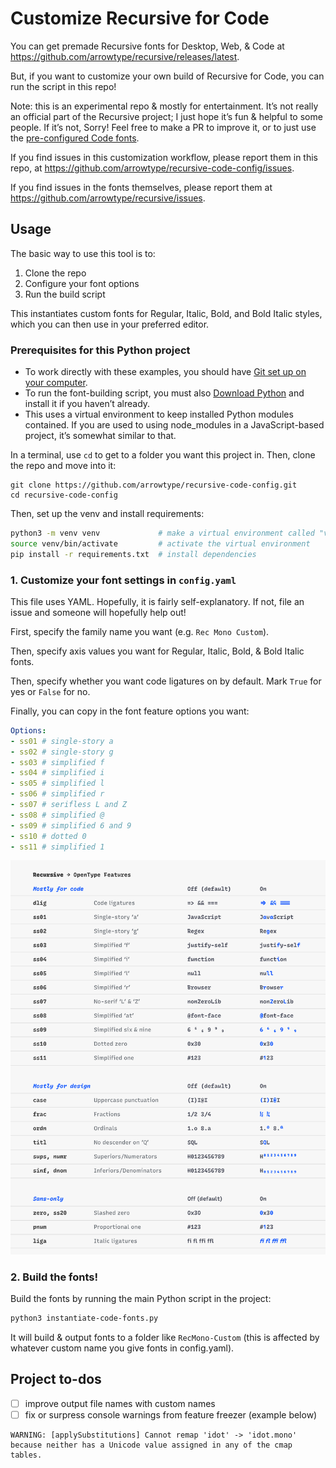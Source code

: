# Customize Recursive for Code

You can get premade Recursive fonts for Desktop, Web, & Code at https://github.com/arrowtype/recursive/releases/latest.

But, if you want to customize your own build of Recursive for Code, you can run the script in this repo!

Note: this is an experimental repo & mostly for entertainment. It’s not really an official part of the Recursive project; I just hope it’s fun & helpful to some people. If it’s not, Sorry! Feel free to make a PR to improve it, or to just use the [pre-configured Code fonts](https://github.com/arrowtype/recursive/releases/latest).

If you find issues in this customization workflow, please report them in this repo, at https://github.com/arrowtype/recursive-code-config/issues.

If you find issues in the fonts themselves, please report them at https://github.com/arrowtype/recursive/issues.

## Usage

The basic way to use this tool is to:
1. Clone the repo
2. Configure your font options
3. Run the build script

This instantiates custom fonts for Regular, Italic, Bold, and Bold Italic styles, which you can then use in your preferred editor.

### Prerequisites for this Python project

- To work directly with these examples, you should have [Git set up on your computer](https://help.github.com/en/github/getting-started-with-github/set-up-git).
- To run the font-building script, you must also [Download Python](http://python.org/download/) and install it if you haven’t already.
- This uses a virtual environment to keep installed Python modules contained. If you are used to using node_modules in a JavaScript-based project, it’s somewhat similar to that.

In a terminal, use `cd` to get to a folder you want this project in. Then, clone the repo and move into it:

```
git clone https://github.com/arrowtype/recursive-code-config.git
cd recursive-code-config
```

Then, set up the venv and install requirements:

```bash
python3 -m venv venv             # make a virtual environment called "venv"
source venv/bin/activate         # activate the virtual environment
pip install -r requirements.txt  # install dependencies
```

### 1. Customize your font settings in `config.yaml`

This file uses YAML. Hopefully, it is fairly self-explanatory. If not, file an issue and someone will hopefully help out!

First, specify the family name you want (e.g. `Rec Mono Custom`). 

Then, specify axis values you want for Regular, Italic, Bold, & Bold Italic fonts.

Then, specify whether you want code ligatures on by default. Mark `True` for yes or `False` for no.

Finally, you can copy in the font feature options you want:

```yaml
Options:
- ss01 # single-story a
- ss02 # single-story g
- ss03 # simplified f
- ss04 # simplified i
- ss05 # simplified l
- ss06 # simplified r
- ss07 # serifless L and Z
- ss08 # simplified @
- ss09 # simplified 6 and 9
- ss10 # dotted 0
- ss11 # simplified 1
```

![OpenType features](font-data/img/recursive-ot_features.png)

### 2. Build the fonts!

Build the fonts by running the main Python script in the project:

```bash
python3 instantiate-code-fonts.py
```

It will build & output fonts to a folder like `RecMono-Custom` (this is affected by whatever custom name you give fonts in config.yaml).

## Project to-dos

- [ ] improve output file names with custom names
- [ ] fix or surpress console warnings from feature freezer (example below)

```console
WARNING: [applySubstitutions] Cannot remap 'idot' -> 'idot.mono' because neither has a Unicode value assigned in any of the cmap tables.
```

